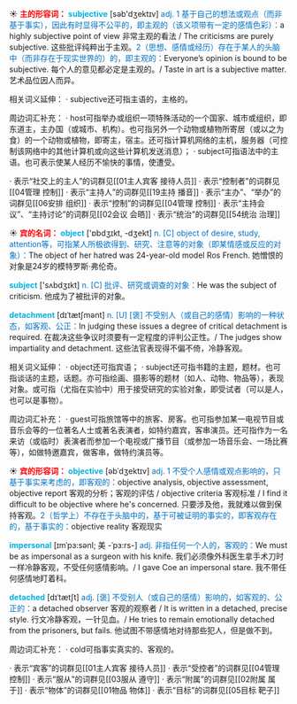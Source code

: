 ☀ <font color="red">**主的形容词：**</font>
<font color="sky blue">**subjective**</font> [səb'dӡektɪv] 
<font color="#0070c0">adj. 1 基于自己的想法或观点（而非基于事实），因此有时显得不公平的，即主观的（该义项带有一定的感情色彩）：</font>a highly subjective point of view 非常主观的看法 / The criticisms are purely subjective. 这些批评纯粹出于主观。<font color="#0070c0">2（思想、感情或经历）存在于某人的头脑中（而非存在于现实世界的）的，即主观的：</font>Everyone’s opinion is bound to be subjective. 每个人的意见都必定是主观的。/ Taste in art is a subjective matter. 艺术品位因人而异。

相关词义延伸：
· subjective还可指主语的，主格的。

周边词汇补充：
· host可指举办或组织一项特殊活动的一个国家、城市或组织，即东道主，主办国（或城市、机构）。也可指另外一个动物或植物所寄居（或以之为食）的一个动物或植物，即寄主，宿主。还可指计算机网络的主机，服务器（可控制该网络中的其他计算机或向这些计算机发送消息）；
· subject可指语法中的主语。也可表示使某人经历不愉快的事情，使遭受。

· 表示“社交上的主人”的词群见[[01主人宾客 接待人员]]
· 表示“控制者”的词群见[[04管理 控制]]
· 表示“主持人”的词群见[[19主持 播音]]
· 表示“主办”、“举办”的词群见[[06安排 组织]]
· 表示“控制”的词群见[[04管理 控制]]
· 表示“主持会议”、“主持讨论”的词群见[[02会议 会晤]]
· 表示“统治”的词群见[[54统治 治理]]

☀ <font color="red">**宾的名词：**</font>
<font color="sky blue">**object**</font> ['ɒbdʒɪkt, -dʒekt] 
<font color="#0070c0">n. [C] object of desire, study, attention等，可指某人所极欲得到、研究、注意等的对象（即某情感或反应的对象）：</font>The object of her hatred was 24-year-old model Ros French. 她憎恨的对象是24岁的模特罗斯·弗伦奇。

<font color="sky blue">**subject**</font> ['sʌbdӡɪkt] 
<font color="#0070c0">n. [C] 批评、研究或调查的对象：</font>He was the subject of criticism. 他成为了被批评的对象。
           
<font color="sky blue">**detachment**</font> [dɪˈtætʃmənt]
<font color="#0070c0">n. [U] [褒] 不受别人（或自己的感情）影响的一种状态，如客观、公正：</font>In judging these issues a degree of critical detachment is required. 在裁决这些争议时须要有一定程度的评判公正性。/ The judges show impartiality and detachment. 这些法官表现得不偏不倚，冷静客观。
 
相关词义延伸：
· object还可指宾语；
· subject还可指书籍的主题，题材。也可指谈话的主题，话题。亦可指绘画、摄影等的题材（如人、动物、物品等），表现对象。或可指（尤指在实验中）用于接受研究的实验对象，即受试者（可以是人，也可以是事物）。

周边词汇补充：
· guest可指旅馆等中的旅客、房客。也可指参加某一电视节目或音乐会等的一位著名人士或著名表演者，如特约嘉宾，客串演员。还可指作为一名来访（或临时）表演者而参加一个电视或广播节目（或参加一场音乐会、一场比赛等），如做特邀嘉宾，做客串，做特约演员等。

☀ <font color="red">**宾的形容词：**</font>
<font color="sky blue">**objective**</font> [əbˈdʒektɪv]
<font color="#0070c0">adj. 1 不受个人感情或观点影响的，只基于事实来考虑的，即客观的：</font>objective analysis, objective assessment, objective report 客观的分析；客观的评估 / objective criteria 客观标准 / I find it difficult to be objective where he's concerned. 只要涉及他，我就难以做到保持客观。<font color="#0070c0">2（哲学上）不存在于头脑中的，基于可被证明的事实的，即客观存在的，基于事实的：</font>objective reality 客观现实
           
<font color="sky blue">**impersonal**</font> [ɪmˈpɜ:sənl; 美 -ˈpɜ:rs-]
<font color="#0070c0">adj. 非指任何一个人的，客观的：</font>We must be as impersonal as a surgeon with his knife. 我们必须像外科医生拿手术刀时一样冷静客观，不受任何感情影响。/ I gave Coe an impersonal stare. 我不带任何感情地盯着科。
           
<font color="sky blue">**detached**</font> [dɪˈtætʃt]
<font color="#0070c0">adj. [褒] 不受别人（或自己的感情）影响的，如客观的、公正的：</font>a detached observer 客观的观察者 / It is written in a detached, precise style. 行文冷静客观，一针见血。/ He tries to remain emotionally detached from the prisoners, but fails. 他试图不带感情地对待那些犯人，但是做不到。
 
周边词汇补充：
· cold可指事实真实的、客观的。

· 表示“宾客”的词群见[[01主人宾客 接待人员]]
· 表示“受控者”的词群见[[04管理 控制]]
· 表示“服从”的词群见[[03服从 遵守]]
· 表示“附属”的词群见[[02附属 属于]]
· 表示“物体”的词群见[[01物品 物体]]
· 表示“目标”的词群见[[05目标 靶子]]
